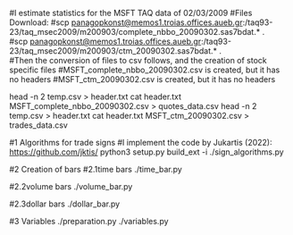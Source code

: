 #I estimate statistics for the MSFT TAQ data of 02/03/2009
#Files Download: 
#scp panagopkonst@memos1.troias.offices.aueb.gr:/taq93-23/taq_msec2009/m200903/complete_nbbo_20090302.sas7bdat.* .   
#scp panagopkonst@memos1.troias.offices.aueb.gr:/taq93-23/taq_msec2009/m200903/ctm_20090302.sas7bdat.* .      
#Then the conversion of files to csv follows, and the creation of stock specific files
#MSFT_complete_nbbo_20090302.csv is created, but it has no headers
#MSFT_ctm_20090302.csv is created, but it has no headers


head -n 2 temp.csv > header.txt
cat header.txt MSFT_complete_nbbo_20090302.csv > quotes_data.csv
head -n 2 temp.csv > header.txt
cat header.txt MSFT_ctm_20090302.csv > trades_data.csv


#1 Algorithms for trade signs
#I implement the code by Jukartis (2022): https://github.com/jktis/
python3 setup.py build_ext -i
./sign_algorithms.py


#2 Creation of bars
#2.1time bars
./time_bar.py

#2.2volume bars
./volume_bar.py

#2.3dollar bars
./dollar_bar.py

#3 Variables
./preparation.py
./variables.py

